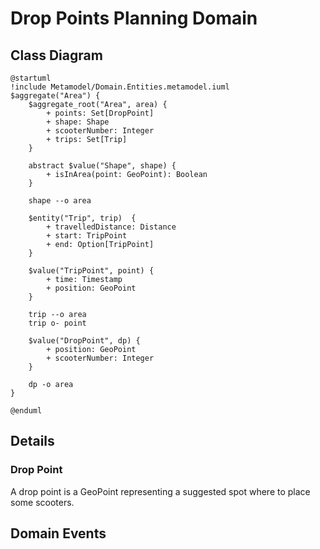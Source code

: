 # Drop Points Planning Domain

## Class Diagram
```plantuml
@startuml
!include Metamodel/Domain.Entities.metamodel.iuml
$aggregate("Area") {
    $aggregate_root("Area", area) {
        + points: Set[DropPoint]
        + shape: Shape
        + scooterNumber: Integer
        + trips: Set[Trip]
    }

    abstract $value("Shape", shape) {
        + isInArea(point: GeoPoint): Boolean
    }

    shape --o area

    $entity("Trip", trip)  {
        + travelledDistance: Distance
        + start: TripPoint
        + end: Option[TripPoint]
    }

    $value("TripPoint", point) {
        + time: Timestamp
        + position: GeoPoint
    }

    trip --o area
    trip o- point

    $value("DropPoint", dp) {
        + position: GeoPoint
        + scooterNumber: Integer
    }

    dp -o area
}

@enduml
```

## Details

### Drop Point
A drop point is a GeoPoint representing a suggested spot where to place some scooters.

## Domain Events
